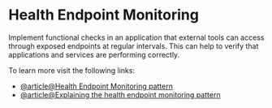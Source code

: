 # Health Endpoint Monitoring

Implement functional checks in an application that external tools can access through exposed endpoints at regular intervals. This can help to verify that applications and services are performing correctly.

To learn more visit the following links:

- [@article@Health Endpoint Monitoring pattern](https://learn.microsoft.com/en-us/azure/architecture/patterns/health-endpoint-monitoring)
- [@article@Explaining the health endpoint monitoring pattern](https://www.oreilly.com/library/view/java-ee-8/9781788830621/5012c01e-90ca-4809-a210-d3736574f5b3.xhtml)
